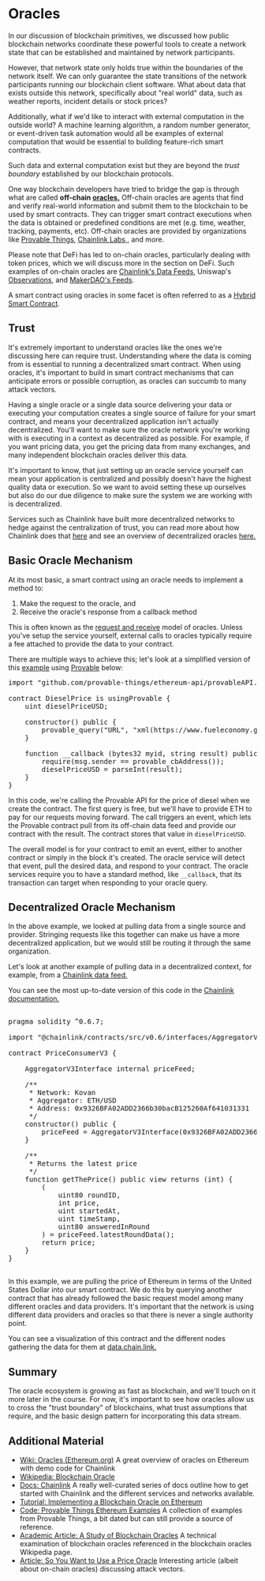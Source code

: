 # Oracles

In our discussion of blockchain primitives, we discussed how public blockchain networks coordinate these powerful tools to create a network state that can be established and maintained by network participants.

However, that network state only holds true within the boundaries of the network itself. We can only guarantee the state transitions of the network participants running our blockchain client software. What about data that exists outside this network, specifically about "real world" data, such as weather reports, incident details or stock prices? 

Additionally, what if we'd like to interact with external computation in the outside world? A machine learning algorithm, a random number generator, or event-driven task automation would all be examples of external computation that would be essential to building feature-rich smart contracts. 

Such data and external computation exist but they are beyond the _trust boundary_ established by our blockchain protocols.

One way blockchain developers have tried to bridge the gap is through what are called **off-chain [oracles.](https://en.wikipedia.org/wiki/Blockchain_oracle)** Off-chain oracles are agents that find and verify real-world information and submit them to the blockchain to be used by smart contracts. They can trigger smart contract executions when the data is obtained or predefined conditions are met (e.g. time, weather, tracking, payments, etc). Off-chain oracles are provided by organizations like [Provable Things](https://provable.xyz/), [Chainlink Labs,](https://chain.link/), and more.

Please note that DeFi has led to on-chain oracles, particularly dealing with token prices, which we will discuss more in the section on DeFi. Such examples of on-chain oracles are [Chainlink's Data Feeds](https://docs.chain.link/data-feeds), Uniswap's [Observations](https://docs.uniswap.org/protocol/concepts/V3-overview/oracle), and [MakerDAO's Feeds](https://developer.makerdao.com/feeds/).

A smart contract using oracles in some facet is often referred to as a [Hybrid Smart Contract](https://blog.chain.link/hybrid-smart-contracts-explained/).

## Trust

It's extremely important to understand oracles like the ones we're discussing here can require trust. Understanding where the data is coming from is essential to running a decentralized smart contract. When using oracles, it's important to build in smart contract mechanisms that can anticipate errors or possible corruption, as oracles can succumb to many attack vectors.

Having a single oracle or a single data source delivering your data or executing your computation creates a single source of failure for your smart contract, and means your decentralized application isn't actually decentralized. You'll want to make sure the oracle network you're working with is executing in a context as decentralized as possible. For example, if you want pricing data, you get the pricing data from many exchanges, and many independent blockchain oracles deliver this data. 

It's important to know, that just setting up an oracle service yourself can mean your application is centralized and possibly doesn't have the highest quality data or execution. So we want to avoid setting these up ourselves but also do our due diligence to make sure the system we are working with is decentralized. 

Services such as Chainlink have built more decentralized networks to hedge against the centralization of trust, you can read more about how Chainlink does that [here](https://docs.chain.link/docs/architecture-decentralized-model/) and see an overview of decentralized oracles [here.](https://medium.com/fabric-ventures/decentralised-oracles-a-comprehensive-overview-d3168b9a8841)

## Basic Oracle Mechanism

At its most basic, a smart contract using an oracle needs to implement a method to:

1.  Make the request to the oracle, and
2.  Receive the oracle's response from a callback method

This is often known as the [request and receive](https://docs.chain.link/docs/architecture-request-model/) model of oracles. Unless you've setup the service yourself, external calls to oracles typically require a fee attached to provide the data to your contract.

There are multiple ways to achieve this; let's look at a simplified version of this [example](https://github.com/provable-things/ethereum-examples/blob/c0431a147f24519a135d07f9d5c17db73498e0e7/solidity/DieselPrice.sol) using [Provable](https://docs.provable.xyz) below:

<pre>import "github.com/provable-things/ethereum-api/provableAPI.sol";

contract DieselPrice is usingProvable {
    uint dieselPriceUSD;

    constructor() public {
        provable_query("URL", "xml(https://www.fueleconomy.gov/ws/rest/fuelprices).fuelPrices.diesel");
    }

    function __callback (bytes32 myid, string result) public {
        require(msg.sender == provable_cbAddress());
        dieselPriceUSD = parseInt(result);
    }
}</pre>

In this code, we're calling the Provable API for the price of diesel when we create the contract. The first query is free, but we'll have to provide ETH to pay for our requests moving forward. The call triggers an event, which lets the Provable contract pull from its off-chain data feed and provide our contract with the result. The contract stores that value in `dieselPriceUSD`.

The overall model is for your contract to emit an event, either to another contract or simply in the block it's created. The oracle service will detect that event, pull the desired data, and respond to your contract. The oracle services require you to have a standard method, like `__callback`, that its transaction can target when responding to your oracle query.

## Decentralized Oracle Mechanism

In the above example, we looked at pulling data from a single source and provider. Stringing requests like this together can make us have a more decentralized application, but we would still be routing it through the same organization.

Let's look at another example of pulling data in a decentralized context, for example, from a [Chainlink data feed.](https://docs.chain.link/docs/using-chainlink-reference-contracts/)

You can see the most up-to-date version of this code in the [Chainlink documentation.](https://docs.chain.link/docs/get-the-latest-price/)

<pre>

pragma solidity ^0.6.7;

import "@chainlink/contracts/src/v0.6/interfaces/AggregatorV3Interface.sol";

contract PriceConsumerV3 {

    AggregatorV3Interface internal priceFeed;

    /**
     * Network: Kovan
     * Aggregator: ETH/USD
     * Address: 0x9326BFA02ADD2366b30bacB125260Af641031331
     */
    constructor() public {
        priceFeed = AggregatorV3Interface(0x9326BFA02ADD2366b30bacB125260Af641031331);
    }

    /**
     * Returns the latest price
     */
    function getThePrice() public view returns (int) {
        (
            uint80 roundID, 
            int price,
            uint startedAt,
            uint timeStamp,
            uint80 answeredInRound
        ) = priceFeed.latestRoundData();
        return price;
    }
}

</pre>

In this example, we are pulling the price of Ethereum in terms of the United States Dollar into our smart contract. We do this by querying another contract that has already followed the basic request model among many different oracles and data providers. It's important that the network is using different data providers and oracles so that there is never a single authority point. 

You can see a visualization of this contract and the different nodes gathering the data for them at [data.chain.link.](https://data.chain.link/ethereum/mainnet/crypto-usd/eth-usd)

## Summary 

The oracle ecosystem is growing as fast as blockchain, and we'll touch on it more later in the course. For now, it's important to see how oracles allow us to cross the "trust boundary" of blockchains, what trust assumptions that require, and the basic design pattern for incorporating this data stream.
## Additional Material

* [Wiki: Oracles (Ethereum.org)](https://ethereum.org/en/developers/docs/oracles/) A great overview of oracles on Ethereum with demo code for Chainlink
* [Wikipedia: Blockchain Oracle](https://en.wikipedia.org/wiki/Blockchain_oracle)
* [Docs: Chainlink](https://docs.chain.link/) A really well-curated series of docs outline how to get started with Chainlink and the different services and networks available.
* [Tutorial: Implementing a Blockchain Oracle on Ethereum](https://medium.com/@pedrodc/implementing-a-blockchain-oracle-on-ethereum-cedc7e26b49e)
* [Code: Provable Things Ethereum Examples](https://github.com/provable-things/ethereum-examples/tree/master/solidity) A collection of examples from Provable Things, a bit dated but can still provide a source of reference.
* [Academic Article: A Study of Blockchain Oracles](https://arxiv.org/pdf/2004.07140.pdf) A technical examination of blockchain oracles referenced in the blockchain oracles Wikipedia page.
* [Article: So You Want to Use a Price Oracle](https://samczsun.com/so-you-want-to-use-a-price-oracle/) Interesting article (albeit about on-chain oracles) discussing attack vectors.
